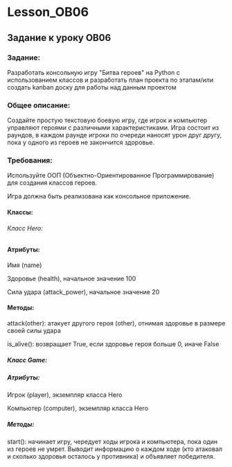 # Lesson_OB06
## Задание к уроку OB06
### Задание:
Разработать консольную игру "Битва героев" на Python с использованием классов и разработать план проекта по этапам/или создать kanban доску для работы над данным проектом

### Общее описание:

Создайте простую текстовую боевую игру, где игрок и компьютер управляют героями с различными характеристиками. Игра состоит из раундов, в каждом раунде игроки по очереди наносят урон друг другу, пока у одного из героев не закончится здоровье.

### Требования:

Используйте ООП (Объектно-Ориентированное Программирование) для создания классов героев.

Игра должна быть реализована как консольное приложение.

#### Классы:

###### Класс Hero:

#### Атрибуты:

Имя (name)

Здоровье (health), начальное значение 100

Сила удара (attack_power), начальное значение 20

#### Методы:

attack(other): атакует другого героя (other), отнимая здоровье в размере своей силы удара

is_alive(): возвращает True, если здоровье героя больше 0, иначе False

##### Класс Game:

##### Атрибуты:

Игрок (player), экземпляр класса Hero

Компьютер (computer), экземпляр класса Hero

##### Методы:

start(): начинает игру, чередует ходы игрока и компьютера, пока один из героев не умрет. Выводит информацию о каждом ходе (кто атаковал и сколько здоровья осталось у противника) и объявляет победителя.